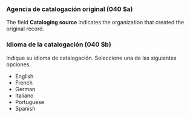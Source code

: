 ### Agencia de catalogación original (040 $a)

The field **Cataloging source** indicates the organization that created the original record.

### Idioma de la catalogación (040 $b)

Indique su idioma de catalogación. Seleccione una de las siguientes opciones.
- English
- French
- German
- Italiano
- Portuguese
- Spanish   
